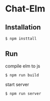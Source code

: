 # Chat-Elm

## Installation
```
$ npm insttall
```

## Run

compile elm to js
```
$ npm run build
```

start server
```
$ npm run server
```